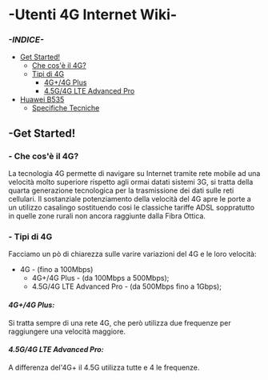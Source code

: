 # -Utenti 4G Internet Wiki-
### ***-INDICE-***
- [Get Started!](https://github.com/Genio2003/Utenti-4G-Internet-Wiki/blob/master/README.md#-get-started)
  - [Che cos'è il 4G?](https://github.com/Genio2003/Utenti-4G-Internet-Wiki/blob/master/README.md#che-cos%C3%A8-il-4g)
  - [Tipi di 4G](https://github.com/Genio2003/Utenti-4G-Internet-Wiki/blob/master/README.md#tipi-di-4g)
    -  [4G+/4G Plus]()
    -  [4.5G/4G LTE Advanced Pro]()
- [Huawei B535]()
  - [Specifiche Tecniche]()



## -Get Started!

### - Che cos'è il 4G?
La tecnologia 4G permette di navigare su Internet tramite rete mobile ad una velocità molto superiore rispetto agli ormai datati sistemi 3G, si tratta della quarta generazione tecnologica per la trasmissione dei dati sulle reti cellulari.
Il sostanziale potenziamento della velocità del 4G apre le porte a un utilizzo casalingo sostituendo cosi le classiche tariffe ADSL soppratutto in quelle zone rurali non ancora raggiunte dalla Fibra Ottica.
### - Tipi di 4G
Facciamo un pò di chiarezza sulle varire variazioni del 4G e le loro velocità:
- 4G - (fino a 100Mbps) 
  - 4G+/4G Plus - (da 100Mbps a 500Mbps);
  - 4.5G/4G LTE Advanced Pro - (da 500Mbps fino a 1Gbps);

#### ***4G+/4G Plus:***
Si tratta sempre di una rete 4G, che però utilizza due frequenze per raggiungere una velocità maggiore.
#### ***4.5G/4G LTE Advanced Pro:***
A differenza del'4G+ il 4.5G utilizza tutte e 4 le frequenze.
